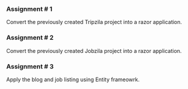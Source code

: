 ### Assignment # 1
Convert the previously created Tripzila project into a razor application.

### Assignment # 2
Convert the previously created Jobzila project into a razor application.

### Assignment # 3
Apply the blog and job listing using Entity frameowrk.
